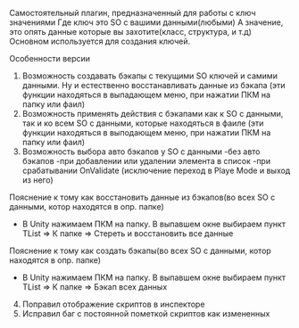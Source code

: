 Самостоятельный плагин, предназначенный для работы с ключ значениями
Где ключ это SO с вашими данными(любыми)
А значение, это опять данные которые вы захотите(класс, структура, и т.д)
Основном используется для создания ключей.

Особенности версии
1) Возможность создавать бэкапы с текущими SO ключей и самими данными. Ну и естественно восстанавливать данные из бэкапа (эти функции находяться в выпадающем меню, при нажатии ПКМ на папку или фаил)
2) Возможность применять действия с бэкапами как к SO с данными, так и ко всем SO с данными, которые находяться в фаиле (эти функции находяться в выподающем меню, при нажатии ПКМ на папку или фаил)
3) Возможность выбора авто бэкапов у SO с данными
	-без авто бэкапов
	-при добавлении или удалении элемента в список
	-при срабатывании OnValidate (исключение переход в Playe Mode и выход из него)
	
Пояснение к тому как восстановить данные из бэкапов(во всех SO с данными, котор находятся в опр. папке)
- В Unity нажимаем ПКМ на папку. В выпавшем окне выбираем пункт TList => К папке => Стереть и восстановить все данные

Пояснение к тому как создать бэкапы(во всех SO с данными, котор находятся в опр. папке)
- В Unity нажимаем ПКМ на папку. В выпавшем окне выбираем пункт TList => К папке => Бэкап всех данных

4) Поправил отображение скриптов в инспекторе
5) Исправил баг с постоянной пометкой скриптов как измененных